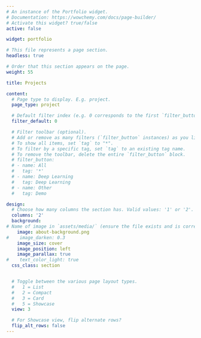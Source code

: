 ```yaml
---
# An instance of the Portfolio widget.
# Documentation: https://wowchemy.com/docs/page-builder/
# Activate this widget? true/false
active: false

widget: portfolio

# This file represents a page section.
headless: true

# Order that this section appears on the page.
weight: 55

title: Projects

content:
  # Page type to display. E.g. project.
  page_type: project

  # Default filter index (e.g. 0 corresponds to the first `filter_button` instance below).
  filter_default: 0

  # Filter toolbar (optional).
  # Add or remove as many filters (`filter_button` instances) as you like.
  # To show all items, set `tag` to "*".
  # To filter by a specific tag, set `tag` to an existing tag name.
  # To remove the toolbar, delete the entire `filter_button` block.
  # filter_button:
  # - name: All
  #   tag: '*'
  # - name: Deep Learning
  #   tag: Deep Learning
  # - name: Other
  #   tag: Demo

design:
  # Choose how many columns the section has. Valid values: '1' or '2'.
  columns: '2'
  background:
# Name of image in `assets/media/` (ensure the file exists and is correctly referenced)
    image: about-background.png
#    image_darken: 0.3
    image_size: cover
    image_position: left
    image_parallax: true
#    text_color_light: true
  css_class: section


  # Toggle between the various page layout types.
  #   1 = List
  #   2 = Compact
  #   3 = Card
  #   5 = Showcase
  view: 3

  # For Showcase view, flip alternate rows?
  flip_alt_rows: false
---
```

